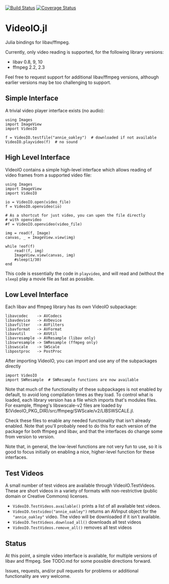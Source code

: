 [![Build Status](https://travis-ci.org/kmsquire/VideoIO.jl.svg)](https://travis-ci.org/kmsquire/VideoIO.jl) [![Coverage Status](https://coveralls.io/repos/kmsquire/VideoIO.jl/badge.png)](https://coveralls.io/r/kmsquire/VideoIO.jl)

VideoIO.jl
========

Julia bindings for libav/ffmpeg.  

Currently, only video reading is supported, for the following 
library versions:

* libav 0.8, 9, 10
* ffmpeg 2.2, 2.3

Feel free to request support for additional libav/ffmpeg 
versions, although earlier versions may be too challenging to
support.

Simple Interface
----------------
A trivial video player interface exists (no audio):

    using Images
    import ImageView
    import VideoIO

    f = VideoIO.testfile("annie_oakley")  # downloaded if not available
    VideoIO.playvideo(f)  # no sound


High Level Interface
--------------------

VideoIO contains a simple high-level interface which allows reading of 
video frames from a supported video file:

    using Images
    import ImageView
    import VideoIO

    io = VideoIO.open(video_file)
    f = VideoIO.openvideo(io)

    # As a shortcut for just video, you can upen the file directly
    # with openvideo
    #f = VideoIO.openvideo(video_file)

    img = read(f, Image)
    canvas, _ = ImageView.view(img)
    
    while !eof(f)
        read!(f, img)
        ImageView.view(canvas, img)
        #sleep(1/30)
    end

This code is essentially the code in `playvideo`, and will read and 
(without the `sleep`) play a movie file as fast as possible.


Low Level Interface
-------------------
Each libav and ffmpeg library has its own VideoIO subpackage:

    libavcodec    -> AVCodecs
    libavdevice   -> AVDevice
    libavfilter   -> AVFilters
    libavformat   -> AVFormat
    libavutil     -> AVUtil
    libavresample -> AVResample (libav only)
    libswresample -> SWResample (ffmpeg only)
    libswscale    -> SWScale
    libpostproc   -> PostProc

After importing VideoIO, you can import and use any of the subpackages directly

    import VideoIO
    import SWResample  # SWResample functions are now available

Note that much of the functionality of these subpackages is not enabled
by default, to avoid long compilation times as they load.  To control
what is loaded, each library version has a file which imports that's
modules files.  For example, ffmpeg's libswscale-v2 files are loaded by 
$(VideoIO_PKG_DIR)/src/ffmpeg/SWScale/v2/LIBSWSCALE.jl.

Check these files to enable any needed functionality that isn't already
enabled.  Note that you'll probably need to do this for each version 
of the package for both ffmpeg and libav, and that the interfaces do
change some from version to version.

Note that, in general, the low-level functions are not very fun to use,
so it is good to focus initially on enabling a nice, higher-level 
function for these interfaces. 

Test Videos
-----------

A small number of test videos are available through VideoIO.TestVideos.
These are short videos in a variety of formats with non-restrictive
(public domain or Creative Commons) licenses.

* `VideoIO.TestVideos.available()` prints a list of all available test videos.
* `VideoIO.testvideo("annie_oakley")` returns an AVInput object for the 
  `"annie_oakley"` video.  The video will be downloaded if it isn't available.
* `VideoIO.TestVideos.download_all()` downloads all test videos
* `VideoIO.TestVideos.remove_all()` removes all test videos


Status
------
At this point, a simple video interface is available, for multiple
versions of libav and ffmpeg.  See TODO.md for some possible directions
forward.

Issues, requests, and/or pull requests for problems or additional 
functionality are very welcome.
